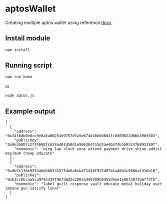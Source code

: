 # aptosWallet
Creating multiple aptos wallet using reference [docs](https://www.npmjs.com/package/@okxweb3/coin-aptos)
## Install module
```sh
npm install
```
## Running script
```sh
npm run komo
```
or
```sh
node aptos.js
```
## Example output
```
[
  {
    "address": "0x34fbdb0e8cc9e8a5a00253d9757dfa5e674d2b0dd8d2fc8d00622d0bb39b9302",
    "publicKey": "0x8e3b807c2734608fc634a401d50d1e9663b4f15d3ae46474b5b9324f6893389f",
    "mnemonic": "wing law clock zone attend payment drive shine addict maximum cheap educate"
  },
  {
    "address": "0x9b7c136e92f4a6d3b653157fde6a8cb471420f925d87b1ad6b1c9686af310e10",
    "publicKey": "0xb3cc0bcaa5ca9793339f98fd8d2e2003a449789b0d55d9ae1e86f3873b6ff3fb",
    "mnemonic": "label guilt response vault educate metal holiday over immune gun satisfy lunar"
  }
]
```
